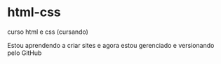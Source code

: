 # html-css
curso html e css (cursando)

Estou aprendendo a criar sites e agora estou gerenciado e versionando pelo GitHub
